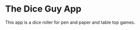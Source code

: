 The Dice Guy App
=================================

This app is a dice roller for pen and paper and table top games.
